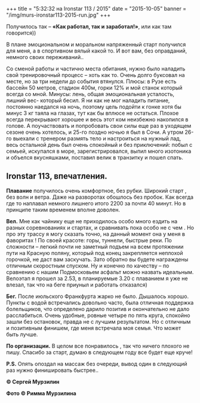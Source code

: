 +++
title = "5:32:32 на Ironstar 113 / 2015"
date = "2015-10-05"
banner = "/img/murs-ironstar113-2015-run.jpg"
+++

Получилось так – **«Как работал, так и  заработал!»**,  или как там говорится))

В плане эмоциональном и моральном  напряженный старт получился для меня, а в спортивном вялый какой то.  И вот вам, без оправданий,  немного своих переживаний..

Со сменой работы и частично места обитания, нужно было наладить свой тренировочный процесс – хоть как то. Очень долго буксовал на месте, но за три недели до события втянулся. Плюсы: в Рузе есть бассейн 50 метров, стадион 400м, горки 12% и мой станок  который всегда со мной. Минусы: лень, общая эмоциональная усталость, лишний вес- который бесил. Я ни как не мог наладить питание, постоянно наедался на ночь, поэтому цель подойти к гонке хотя  бы минус 3 кг таяла на глазах, тут как бы вплюсе не остаться. Плохое  всегда перекрывают хорошее и весь этот ком неизбежно накопился в голове. А поучаствовать и попробовать свои силы еще раз в уходящем сезоне очень хотелось, и 25-го поздно ночью я был в Сочи. А утром 26-го выехали с тренером размять тело и настроиться на нужный лад, весь остальной день был очень спокойный и без приключений:  побыл с семьей, искупался в море, зарегистрировался, выпил много изотоника и объелся вкусняшками, поставил велик в транзитку и пошел спать.

## Ironstar 113, впечатления.

**Плавание** получилось  очень комфортное, без рубки. Широкий старт , без волн и ветра. Даже на разворотах обошлось без пробок. Как всегда  где то наплавал немного лишнего итого 2200 за почти 40 минут. Но в принципе  таким временем  вполне доволен.

**Вел.** Мне как чайнику еще не приходилось особо много ездить на разных соревнованиях и стартах, и сравнивать пока особо не с чем . Но про эту трассу я могу сказать точно, на данный момент она у меня в фаворитах ! По своей красоте: горы, туннели, быстрые реки. По сложности – легкий почти не заметный подъем на всем  протяжении пути на Красную поляну, который под конец закрепляется неплохой  горочкой, не даст вам заскучать. Зато обратно вы будете награждены отличным скоростным спуском. Ну и конечно по качеству – по сравнению с нашим Подмосковьем асфальт можно назвать идеальным. Велоэтап я прошел за 2.53, в планируемые 3.20 с плаванием я уже не влезал, так что на беге приуныл и работать отказался)

**Бег.** После июльского Франкфурта жарко не было. Дышалось хорошо. Пункты с водой встречались довольно часто, была отличная поддержка болельщиков, что определено дарило позитив и окончательно не дало расслабиться. Очень удобные, ровные четыре по пять круга, спокойно зашли без остановок, правда не с лучшим  результатом.  Но с отличным и позитивным финишем, где меня встречала моя семья. Что может быть лучше.

**По организации.** В целом все понравилось , так что ничего плохого не пишу. Спасибо за старт, думаю в следующем году все будет еще круче!

**P.S.** Опять опоздал на массаж без очереди, вывод один в следующий раз нужно финишировать быстрее..

**© Сергей Мурзилин**

**Фото © Римма Мурзилина**